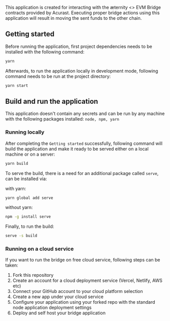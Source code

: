 This application is created for interacting with the æternity <> EVM Bridge contracts provided by Acurast. Executing proper bridge actions using this application will result in moving the sent funds to the other chain.

## Getting started

Before running the application, first project dependencies needs to be installed with the following command:

```sh
yarn
```

Afterwards, to run the application locally in development mode, following command needs to be run at the project directory:

```sh
yarn start
```

## Build and run the application

This application doesn't contain any secrets and can be run by any machine with the following packages installed: `node, npm, yarn`

### Running locally

After completing the `Getting started` successfully, following command will build the application and make it ready to be served either on a local machine or on a server:

```sh
yarn build
```

To serve the build, there is a need for an additional package called `serve`, can be installed via:

with yarn:

```sh
yarn global add serve
```

without yarn:

```sh
npm -g install serve
```

Finally, to run the build:

```sh
serve -s build
```

### Running on a cloud service

If you want to run the bridge on free cloud service, following steps can be taken:

1. Fork this repository
2. Create an account for a cloud deployment service (Vercel, Netlify, AWS etc)
3. Connect your GitHub account to your cloud platform selection
4. Create a new app under your cloud service
5. Configure your application using your forked repo with the standard node application deployment settings
6. Deploy and self host your bridge application
